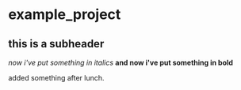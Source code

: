 # example_project

## this is a subheader
*now i've put something in italics*
__and now i've put something in bold__

added something after lunch.
